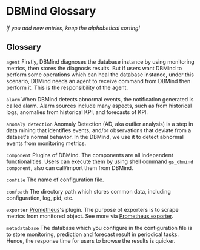 # DBMind Glossary

*If you add new entries, keep the alphabetical sorting!*

## Glossary
   ``agent``
      Firstly, DBMind diagnoses the database instance by using monitoring metrics, then stores the diagnosis results. But if users want DBMind to perform some operations which can heal the database instance, under this scenario, DBMind needs an agent to receive command from DBMind then perform it. This is the responsibility of the agent.
      
   ``alarm``
      When DBMind detects abnormal events, the notification generated is called alarm.
      Alarm sources include many aspects, such as from historical logs, anomalies from historical KPI, and forecasts of KPI.

   ``anomaly detection``
      Anomaly Detection (AD, aka outlier analysis) is a step in data mining that identifies events, and/or observations that deviate from a dataset's normal behavior. In the DBMind, we use it to detect abnormal events from monitoring metrics.
      
   ``component``
      Plugins of DBMind. The components are all independent functionalities. Users can execute them by using shell command `gs_dbmind component`, also can call/import them from DBMind.
      
   ``confile``
      The name of configuration file.

   ``confpath``
      The directory path which stores common data, including configuration, log, pid, etc.
     
   ``exporter``
      [Prometheus](https://prometheus.io/)'s plugin. The purpose of exporters is to scrape metrics from monitored object. See more via [Prometheus exporter](https://prometheus.io/docs/instrumenting/exporters/).
      
   ``metadatabase``
      The database which you configure in the configuration file is to store monitoring, prediction and forecast result in periodical tasks. Hence, the response time for users to browse the results is quicker.

